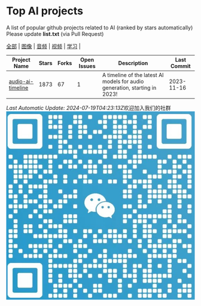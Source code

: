 # Top AI projects
A list of popular github projects related to AI (ranked by stars automatically)
Please update **list.txt** (via Pull Request)

<a href="./README.md">全部</a> |   <a href="./READMEpicture.md">图像</a> |   <a href="./READMEaudio.md">音频</a> | <a href="./READMEvideo.md">视频</a> | <a href="./READMElearn.md">学习</a> | 

| Project Name | Stars | Forks | Open Issues | Description | Last Commit |
| ------------ | ----- | ----- | ----------- | ----------- | ----------- |
| [audio-ai-timeline](https://github.com/archinetai/audio-ai-timeline) | 1873 | 67 | 1 | A timeline of the latest AI models for audio generation, starting in 2023! | 2023-11-16 |

*Last Automatic Update: 2024-07-19T04:23:13Z*欢迎加入我们的社群 ![](https://raw.githubusercontent.com/mouuii/picture/master/weichat.jpg) 